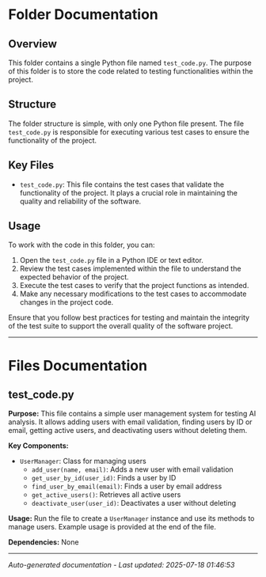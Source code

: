 # Folder Documentation

## Overview
This folder contains a single Python file named `test_code.py`. The purpose of this folder is to store the code related to testing functionalities within the project.

## Structure
The folder structure is simple, with only one Python file present. The file `test_code.py` is responsible for executing various test cases to ensure the functionality of the project.

## Key Files
- `test_code.py`: This file contains the test cases that validate the functionality of the project. It plays a crucial role in maintaining the quality and reliability of the software.

## Usage
To work with the code in this folder, you can:
1. Open the `test_code.py` file in a Python IDE or text editor.
2. Review the test cases implemented within the file to understand the expected behavior of the project.
3. Execute the test cases to verify that the project functions as intended.
4. Make any necessary modifications to the test cases to accommodate changes in the project code.

Ensure that you follow best practices for testing and maintain the integrity of the test suite to support the overall quality of the software project.

---

# Files Documentation

## test_code.py

**Purpose:** This file contains a simple user management system for testing AI analysis. It allows adding users with email validation, finding users by ID or email, getting active users, and deactivating users without deleting them.

**Key Components:**
- `UserManager`: Class for managing users
  - `add_user(name, email)`: Adds a new user with email validation
  - `get_user_by_id(user_id)`: Finds a user by ID
  - `find_user_by_email(email)`: Finds a user by email address
  - `get_active_users()`: Retrieves all active users
  - `deactivate_user(user_id)`: Deactivates a user without deleting

**Usage:** Run the file to create a `UserManager` instance and use its methods to manage users. Example usage is provided at the end of the file.

**Dependencies:** None

---
*Auto-generated documentation - Last updated: 2025-07-18 01:46:53*
